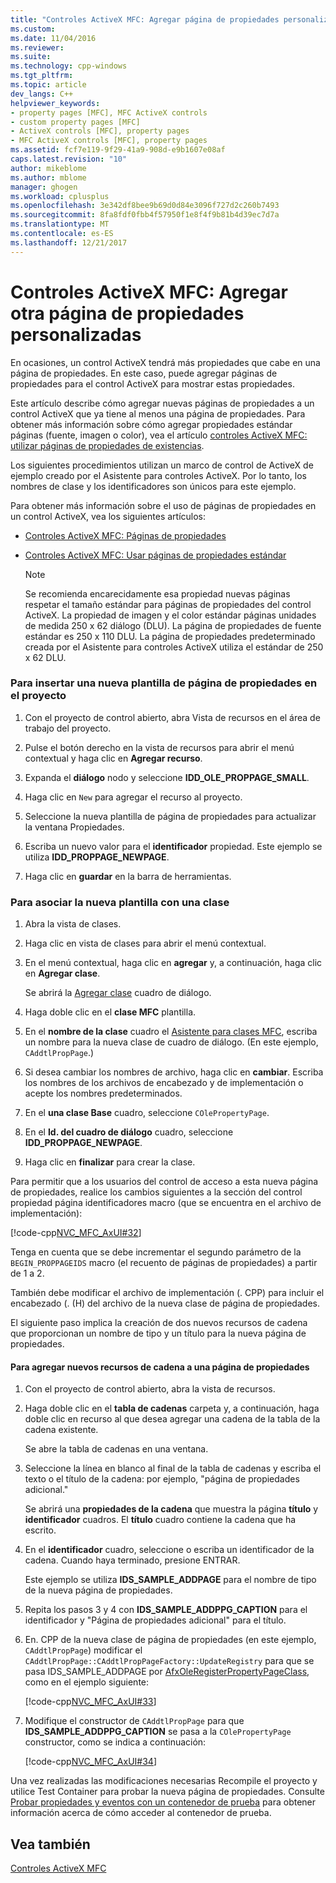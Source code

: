 ```yaml
---
title: "Controles ActiveX MFC: Agregar página de propiedades personalizadas otro | Documentos de Microsoft"
ms.custom: 
ms.date: 11/04/2016
ms.reviewer: 
ms.suite: 
ms.technology: cpp-windows
ms.tgt_pltfrm: 
ms.topic: article
dev_langs: C++
helpviewer_keywords:
- property pages [MFC], MFC ActiveX controls
- custom property pages [MFC]
- ActiveX controls [MFC], property pages
- MFC ActiveX controls [MFC], property pages
ms.assetid: fcf7e119-9f29-41a9-908d-e9b1607e08af
caps.latest.revision: "10"
author: mikeblome
ms.author: mblome
manager: ghogen
ms.workload: cplusplus
ms.openlocfilehash: 3e342df8bee9b69d0d84e3096f727d2c260b7493
ms.sourcegitcommit: 8fa8fdf0fbb4f57950f1e8f4f9b81b4d39ec7d7a
ms.translationtype: MT
ms.contentlocale: es-ES
ms.lasthandoff: 12/21/2017
---
```

# <a name="mfc-activex-controls-adding-another-custom-property-page"></a>Controles ActiveX MFC: Agregar otra página de propiedades personalizadas
En ocasiones, un control ActiveX tendrá más propiedades que cabe en una página de propiedades. En este caso, puede agregar páginas de propiedades para el control ActiveX para mostrar estas propiedades.  
  
 Este artículo describe cómo agregar nuevas páginas de propiedades a un control ActiveX que ya tiene al menos una página de propiedades. Para obtener más información sobre cómo agregar propiedades estándar páginas (fuente, imagen o color), vea el artículo [controles ActiveX MFC: utilizar páginas de propiedades de existencias](../mfc/mfc-activex-controls-using-stock-property-pages.md).  
  
 Los siguientes procedimientos utilizan un marco de control de ActiveX de ejemplo creado por el Asistente para controles ActiveX. Por lo tanto, los nombres de clase y los identificadores son únicos para este ejemplo.  
  
 Para obtener más información sobre el uso de páginas de propiedades en un control ActiveX, vea los siguientes artículos:  
  
-   [Controles ActiveX MFC: Páginas de propiedades](../mfc/mfc-activex-controls-property-pages.md)  
  
-   [Controles ActiveX MFC: Usar páginas de propiedades estándar](../mfc/mfc-activex-controls-using-stock-property-pages.md)  
  
    > [!NOTE]
    >  Se recomienda encarecidamente esa propiedad nuevas páginas respetar el tamaño estándar para páginas de propiedades del control ActiveX. La propiedad de imagen y el color estándar páginas unidades de medida 250 x 62 diálogo (DLU). La página de propiedades de fuente estándar es 250 x 110 DLU. La página de propiedades predeterminado creada por el Asistente para controles ActiveX utiliza el estándar de 250 x 62 DLU.  
  
### <a name="to-insert-a-new-property-page-template-into-your-project"></a>Para insertar una nueva plantilla de página de propiedades en el proyecto  
  
1.  Con el proyecto de control abierto, abra Vista de recursos en el área de trabajo del proyecto.  
  
2.  Pulse el botón derecho en la vista de recursos para abrir el menú contextual y haga clic en **Agregar recurso**.  
  
3.  Expanda el **diálogo** nodo y seleccione **IDD_OLE_PROPPAGE_SMALL**.  
  
4.  Haga clic en `New` para agregar el recurso al proyecto.  
  
5.  Seleccione la nueva plantilla de página de propiedades para actualizar la ventana Propiedades.  
  
6.  Escriba un nuevo valor para el **identificador** propiedad. Este ejemplo se utiliza **IDD_PROPPAGE_NEWPAGE**.  
  
7.  Haga clic en **guardar** en la barra de herramientas.  
  
### <a name="to-associate-the-new-template-with-a-class"></a>Para asociar la nueva plantilla con una clase  
  
1.  Abra la vista de clases.  
  
2.  Haga clic en vista de clases para abrir el menú contextual.  
  
3.  En el menú contextual, haga clic en **agregar** y, a continuación, haga clic en **Agregar clase**.  
  
     Se abrirá la [Agregar clase](../ide/add-class-dialog-box.md) cuadro de diálogo.  
  
4.  Haga doble clic en el **clase MFC** plantilla.  
  
5.  En el **nombre de la clase** cuadro el [Asistente para clases MFC](../mfc/reference/mfc-add-class-wizard.md), escriba un nombre para la nueva clase de cuadro de diálogo. (En este ejemplo, `CAddtlPropPage`.)  
  
6.  Si desea cambiar los nombres de archivo, haga clic en **cambiar**. Escriba los nombres de los archivos de encabezado y de implementación o acepte los nombres predeterminados.  
  
7.  En el **una clase Base** cuadro, seleccione `COlePropertyPage`.  
  
8.  En el **Id. del cuadro de diálogo** cuadro, seleccione **IDD_PROPPAGE_NEWPAGE**.  
  
9. Haga clic en **finalizar** para crear la clase.  
  
 Para permitir que a los usuarios del control de acceso a esta nueva página de propiedades, realice los cambios siguientes a la sección del control propiedad página identificadores macro (que se encuentra en el archivo de implementación):  
  
 [!code-cpp[NVC_MFC_AxUI#32](../mfc/codesnippet/cpp/mfc-activex-controls-adding-another-custom-property-page_1.cpp)]  
  
 Tenga en cuenta que se debe incrementar el segundo parámetro de la `BEGIN_PROPPAGEIDS` macro (el recuento de páginas de propiedades) a partir de 1 a 2.  
  
 También debe modificar el archivo de implementación (. CPP) para incluir el encabezado (. (H) del archivo de la nueva clase de página de propiedades.  
  
 El siguiente paso implica la creación de dos nuevos recursos de cadena que proporcionan un nombre de tipo y un título para la nueva página de propiedades.  
  
#### <a name="to-add-new-string-resources-to-a-property-page"></a>Para agregar nuevos recursos de cadena a una página de propiedades  
  
1.  Con el proyecto de control abierto, abra la vista de recursos.  
  
2.  Haga doble clic en el **tabla de cadenas** carpeta y, a continuación, haga doble clic en recurso al que desea agregar una cadena de la tabla de la cadena existente.  
  
     Se abre la tabla de cadenas en una ventana.  
  
3.  Seleccione la línea en blanco al final de la tabla de cadenas y escriba el texto o el título de la cadena: por ejemplo, "página de propiedades adicional."  
  
     Se abrirá una **propiedades de la cadena** que muestra la página **título** y **identificador** cuadros. El **título** cuadro contiene la cadena que ha escrito.  
  
4.  En el **identificador** cuadro, seleccione o escriba un identificador de la cadena. Cuando haya terminado, presione ENTRAR.  
  
     Este ejemplo se utiliza **IDS_SAMPLE_ADDPAGE** para el nombre de tipo de la nueva página de propiedades.  
  
5.  Repita los pasos 3 y 4 con **IDS_SAMPLE_ADDPPG_CAPTION** para el identificador y "Página de propiedades adicional" para el título.  
  
6.  En. CPP de la nueva clase de página de propiedades (en este ejemplo, `CAddtlPropPage`) modificar el `CAddtlPropPage::CAddtlPropPageFactory::UpdateRegistry` para que se pasa IDS_SAMPLE_ADDPAGE por [AfxOleRegisterPropertyPageClass](../mfc/reference/registering-ole-controls.md#afxoleregisterpropertypageclass), como en el ejemplo siguiente:  
  
     [!code-cpp[NVC_MFC_AxUI#33](../mfc/codesnippet/cpp/mfc-activex-controls-adding-another-custom-property-page_2.cpp)]  
  
7.  Modifique el constructor de `CAddtlPropPage` para que **IDS_SAMPLE_ADDPPG_CAPTION** se pasa a la `COlePropertyPage` constructor, como se indica a continuación:  
  
     [!code-cpp[NVC_MFC_AxUI#34](../mfc/codesnippet/cpp/mfc-activex-controls-adding-another-custom-property-page_3.cpp)]  
  
 Una vez realizadas las modificaciones necesarias Recompile el proyecto y utilice Test Container para probar la nueva página de propiedades. Consulte [Probar propiedades y eventos con un contenedor de prueba](../mfc/testing-properties-and-events-with-test-container.md) para obtener información acerca de cómo acceder al contenedor de prueba.  
  
## <a name="see-also"></a>Vea también  
 [Controles ActiveX MFC](../mfc/mfc-activex-controls.md)

